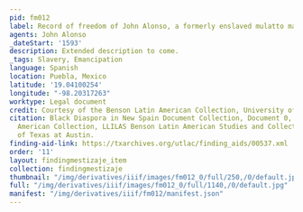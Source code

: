 ```yaml
---
pid: fm012
label: Record of freedom of John Alonso, a formerly enslaved mulatto man
agents: John Alonso
_dateStart: '1593'
description: Extended description to come.
_tags: Slavery, Emancipation
language: Spanish
location: Puebla, Mexico
latitude: '19.04100254'
longitude: "-98.20317263"
worktype: Legal document
credit: Courtesy of the Benson Latin American Collection, University of Texas at Austin.
citation: Black Diaspora in New Spain Document Collection, Document 0, Benson Latin
  American Collection, LLILAS Benson Latin American Studies and Collections, The University
  of Texas at Austin.
finding-aid-link: https://txarchives.org/utlac/finding_aids/00537.xml
order: '11'
layout: findingmestizaje_item
collection: findingmestizaje
thumbnail: "/img/derivatives/iiif/images/fm012_0/full/250,/0/default.jpg"
full: "/img/derivatives/iiif/images/fm012_0/full/1140,/0/default.jpg"
manifest: "/img/derivatives/iiif/fm012/manifest.json"
---
```

